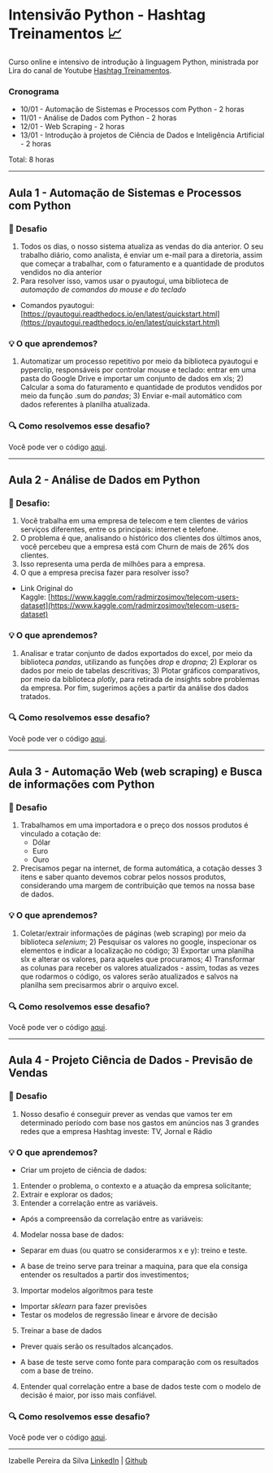 # Intensivão Python - Hashtag Treinamentos :chart_with_upwards_trend:

Curso online e intensivo de introdução à linguagem Python, ministrada por Lira do canal de Youtube [Hashtag Treinamentos](https://www.youtube.com/c/HashtagTreinamentos).

### Cronograma

- 10/01 - Automação de Sistemas e Processos com Python - 2 horas
- 11/01 - Análise de Dados com Python - 2 horas
- 12/01 - Web Scraping - 2 horas
- 13/01 - Introdução à projetos de Ciência de Dados e Inteligência Artificial - 2 horas

Total: 8 horas

_______________________________________________

## Aula 1 - Automação de Sistemas e Processos com Python

### :round_pushpin: Desafio

1. Todos os dias, o nosso sistema atualiza as vendas do dia anterior. O seu trabalho diário, como analista, é enviar um e-mail para a diretoria, assim que começar a trabalhar, com o faturamento e a quantidade de produtos vendidos no dia anterior
2. Para resolver isso, vamos usar o pyautogui, uma biblioteca de *automação de comandos do mouse e do teclado*
- Comandos pyautogui: [https://pyautogui.readthedocs.io/en/latest/quickstart.html](https://pyautogui.readthedocs.io/en/latest/quickstart.html)

### :bulb: O que aprendemos?
1) Automatizar um processo repetitivo por meio da biblioteca pyautogui e pyperclip, responsáveis por controlar mouse e teclado: entrar em uma pasta do Google Drive e importar um conjunto de dados em xls; 2) Calcular a soma do faturamento e quantidade de produtos vendidos por meio da função .sum do _pandas_; 3) Enviar e-mail automático com dados referentes à planilha atualizada.

### :mag: Como resolvemos esse desafio?
Você pode ver o código [aqui](https://github.com/silvaizabelle/intensivo-python-hashtag/blob/main/aula-1-automacao.ipynb).

_______________________________________________

## Aula 2 - Análise de Dados em Python

### :round_pushpin: Desafio:

1. Você trabalha em uma empresa de telecom e tem clientes de vários serviços diferentes, entre os principais: internet e telefone.
2. O problema é que, analisando o histórico dos clientes dos últimos anos, você percebeu que a empresa está com Churn de mais de 26% dos clientes.
3. Isso representa uma perda de milhões para a empresa.
4. O que a empresa precisa fazer para resolver isso?

- Link Original do Kaggle: [https://www.kaggle.com/radmirzosimov/telecom-users-dataset](https://www.kaggle.com/radmirzosimov/telecom-users-dataset)

### :bulb: O que aprendemos?
1) Analisar e tratar conjunto de dados exportados do excel, por meio da biblioteca _pandas_, utilizando as funções _drop_ e _dropna_; 2) Explorar os dados por meio de tabelas descritivas; 3) Plotar gráficos comparativos, por meio da biblioteca _plotly_, para retirada de insights sobre problemas da empresa. Por fim, sugerimos ações a partir da análise dos dados tratados.

### :mag: Como resolvemos esse desafio?
Você pode ver o código [aqui](https://github.com/silvaizabelle/intensivo-python-hashtag/blob/main/aula-2-analisededados.ipynb).

_______________________________________________

## Aula 3 - Automação Web (web scraping) e Busca de informações com Python

### :round_pushpin: Desafio
1. Trabalhamos em uma importadora e o preço dos nossos produtos é vinculado a cotação de:
    - Dólar
    - Euro
    - Ouro
2. Precisamos pegar na internet, de forma automática, a cotação desses 3 itens e saber quanto devemos cobrar pelos nossos produtos, considerando uma margem de contribuição que temos na nossa base de dados.

### :bulb: O que aprendemos?
1) Coletar/extrair informações de páginas (web scraping) por meio da biblioteca _selenium_; 2) Pesquisar os valores no google, inspecionar os elementos e indicar a localização no código; 3) Exportar uma planilha slx e alterar os valores, para aqueles que procuramos; 4) Transformar as colunas para receber os valores atualizados -  assim, todas as vezes que rodarmos o código, os valores serão atualizados e salvos na planilha sem precisarmos abrir o arquivo excel.

### :mag: Como resolvemos esse desafio?
Você pode ver o código [aqui](https://github.com/silvaizabelle/intensivo-python-hashtag/blob/main/aula-3-webscraping.ipynb).

_______________________________________________

## Aula 4 - Projeto Ciência de Dados - Previsão de Vendas

### :round_pushpin: Desafio

1. Nosso desafio é conseguir prever as vendas que vamos ter em determinado período com base nos gastos em anúncios nas 3 grandes redes que a empresa Hashtag investe: TV, Jornal e Rádio

### :bulb: O que aprendemos?

- Criar um projeto de ciência de dados: 

1) Entender o problema, o contexto e a atuação da empresa solicitante; 
2) Extrair e explorar os dados; 
3) Entender a correlação entre as variáveis. 
* Após a compreensão da correlação entre as variáveis: 
4) Modelar nossa base de dados:
* Separar em duas (ou quatro se considerarmos x e y): treino e teste.
- A base de treino serve para treinar a maquina, para que ela consiga entender os resultados a partir dos investimentos;
3) Importar modelos algoritmos para teste
* Importar _sklearn_ para fazer previsões
* Testar os modelos de regressão linear e árvore de decisão
5) Treinar a base de dados
* Prever quais serão os resultados alcançados.
- A base de teste serve como fonte para comparação com os resultados com a base de treino.
4) Entender qual correlação entre a base de dados teste com o modelo de decisão é maior, por isso mais confiável.

### :mag: Como resolvemos esse desafio?
Você pode ver o código [aqui](https://github.com/silvaizabelle/intensivo-python-hashtag/blob/main/aula-4-projetocienciadedados.ipynb).

_______________________________________


Izabelle Pereira da Silva
[LinkedIn](https://www.linkedin.com/in/silvaizabelle/) | [Github](https://github.com/silvaizabelle) 
